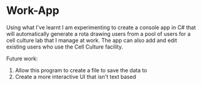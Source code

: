 # Work-App
Using what I've learnt I am experimenting to create a console app in C#
that will automatically generate a rota drawing users from a pool of users
for a cell culture lab that I manage at work. The app can also add and edit existing users who use the Cell Culture facility. 


Future work:
1) Allow this program to create a file to save the data to
2) Create a more interactive UI that isn't text based
